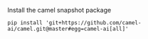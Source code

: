 Install the camel snapshot package 

```shell
pip install 'git+https://github.com/camel-ai/camel.git@master#egg=camel-ai[all]'
```